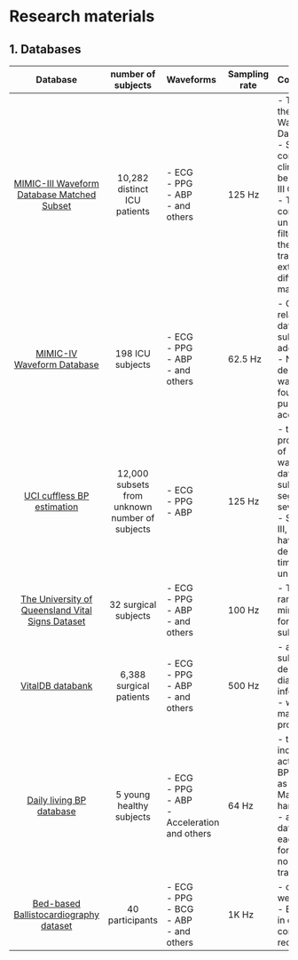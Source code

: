 # Research materials
## 1. Databases
| Database | number of subjects | Waveforms | Sampling rate | Comments |
|:----------:|:----------:|:-----------|---------|:----------|
|[MIMIC-III Waveform Database Matched Subset](https://physionet.org/content/mimic3wdb-matched/1.0/)|10,282 distinct<br> ICU patients|- ECG <br> - PPG <br> - ABP <br> - and others| 125 Hz| - This is a subset of the MIMIC-III Waveform Database. <br> - Subjects' corresponding clinical records can be found in MIMIC-III Clinical Database <br> - The waveforms contain unspecific/unknown filtering delay, therefore pulse transit time extracted between different waveforms may be unreliable|
|[MIMIC-IV Waveform Database](https://physionet.org/content/mimic4wdb/0.1.0/)|198 ICU subjects| - ECG <br> - PPG <br> - ABP <br> - and others| 62.5 Hz| - Currently a relative small database, more subjects will be added. <br> - No unknown delay between waveforms as found in MIMIC-III, pulse transit time is accurate|
|[UCI cuffless BP estimation](https://archive.ics.uci.edu/dataset/340/cuff+less+blood+pressure+estimation)| 12,000 subsets from unknown number of subjects| - ECG <br> - PPG <br> - ABP| 125 Hz | - this is a processed version of MIMIC-II waveform database. Each subject data may be segmented into several subsets. <br> - Similar to MIMIC-III, the waveforms have unknown delays, pulse transit time may be unreliable|
|[The University of Queensland Vital Signs Dataset](https://outbox.eait.uq.edu.au/uqdliu3/uqvitalsignsdataset/index.html)| 32 surgical subjects| - ECG <br> - PPG <br> - ABP <br> - and others | 100 Hz| - The data duration ranges from 13 minutes to 5 hours for different subjects|
| [VitalDB databank](https://vitaldb.net/dataset/)| 6,388 surgical patients | - ECG <br> - PPG <br> - ABP <br> - and others | 500 Hz | - also includes subjects' demographic and diagnosis information <br> - waveform quality may be not good, process with care|
| [Daily living BP database](https://ieee-dataport.org/documents/wearable-physiological-and-blood-pressure-measurements-during-activities-daily-living)| 5 young healthy subjects| - ECG <br> - PPG <br> - ABP <br> - Acceleration and others| 64 Hz| - this database includes several activities to induce BP changes (such as Valsalva Maneuver, walk, handgrip) <br> - around 6 hours data collected for each subject, great for long term and normal daily BP tracking purpose.|
|[Bed-based Ballistocardiography dataset](https://ieee-dataport.org/open-access/bed-based-ballistocardiography-dataset)| 40 participants | - ECG <br> - PPG <br> - BCG <br> - ABP <br> - and others | 1K Hz| - over 4.5h of data were collected <br> - BP values are not in correct scale, conversion may require|
